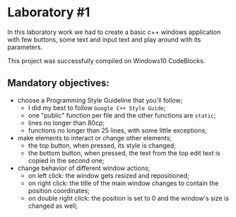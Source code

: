 # Laboratory #1
In this laboratory work we had to create a basic c++ windows application with few buttons, some text and input text and play around with its parameters.

This project was successfully compiled on Windows10 CodeBlocks.

## Mandatory objectives:
* choose a Programming Style Guideline that you'll follow;
  * I did my best to follow `Google C++ Style Guide`;
  * one "public" function per file and the other functions are `static`;
  * lines no longer than 80cp;
  * functions no longer than 25 lines, with some little exceptions;
* make elements to interact or change other elements;
  * the top button, when pressed, its style is changed;
  * the bottom button, when pressed, the text from the top edit text is copied in the second one;
* change behavior of different window actions;
  * on left click: the window gets resized and repositioned;
  * on right click: the title of the main window changes to contain the position coordinates;
  * on double right click: the position is set to 0 and the window's size is changed as well;
